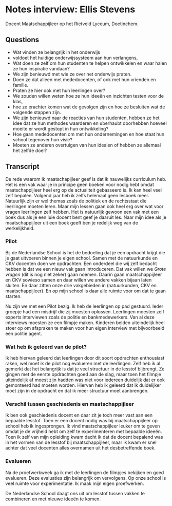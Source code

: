 # Notes interview: Ellis Stevens

Docent Maatschappijleer op het Rietveld Lyceum, Doetinchem.

## Questions

* Wat vinden ze belangrijk in het onderwijs
* voldoet het huidige onderwijssysteem aan hun verlangens,
* Wat doen ze zelf om hun studenten te helpen ontwikkelen en waar halen ze hun inspiratie vandaan?
* We zijn benieuwd met wie ze over het onderwijs praten.
* Doen ze dat alleen met mededocenten, of ook met hun vrienden en familie.
* Praten ze hier ook met hun leerlingen over?
* We zouden willen weten hoe ze hun ideeën en inzichten testen voor de klas,
* hoe ze erachter komen wat de gevolgen zijn en hoe ze besluiten wat de volgende stappen zijn.
* We zijn benieuwd naar de reacties van hun studenten, hebben ze het idee dat ze hun methodes waarderen en uberhaubt doorhebben hoeveel moeite er wordt gestopt in hun ontwikkeling?
* Hoe gaan mededocenten om met hun ondernemingen en hoe staat hun school tegenover hun visie?
* Moeten ze anderen overtuigen van hun idealen of hebben ze allemaal het zelfde doel?

## Transcript

De rede waarom ik maatschapijleer geef is dat ik nauwelijks curriculum heb. Het is een vak waar je in principe geen boeken voor nodig hebt omdat maatschappijleer heel erg op de actualiteit gebasseerd is. Ik kan heel veel zelf bepalen. Volgend jaar heb ik zelfs helemaal geen lesboek meer. Natuurlijk zijn er wel themas zoals de politiek en de rechtsstaat die leerlingen moeten leren. Maar mijn lessen gaan ook heel erg over wat voor vragen leerlingen zelf hebben. Het is natuurlijk gewoon een vak met een boek dus als je een luie docent bent geef je daaruit les. Naar mijn idee als je maatschappijleer uit een boek geeft ben je redelijk weg van de werkelijkheid.

### Pilot

Bij de Nederlandse School is het de bedoeling dat je een opdracht krijgt die je gaat uitvoeren binnen je eigen school. Samen met de natuurkunde en CKV docenten doen we opdrachten. Een onderdeel die wij zelf bedacht hebben is dat we een nieuw vak gaan introduceren. Dat vak willen we *Grote vragen* (dit is nog niet zeker) gaan noemen. Daarin gaan maatschappijleer en CKV sowieso samen en daar willen we andere vakken bijaan laten sluiten. En daar zitten onze drie vakgebieden in (natuurkunden, CKV en maatschappijleer). En op mijn school is daar alle ruimte voor om dat te gaan starten.   

Nu zijn we met een Pilot bezig. Ik heb de leerlingen op pad gestuurd. Ieder groepje had een misdrijf die zij moesten oplossen. Leerlingen moesten zelf experts interviewen zoals de politie en bankmedewerkers. Van al deze interviews moesten ze een filmpje maken. Kinderen belden uiteindelijk heel stoer op om afspraken te maken voor hun eigen interview met bijvoorbeeld een politie agent.

### Wat heb ik geleerd van de pilot?

Ik heb hiervan geleerd dat leerlingen door dit soort opdrachten enthousiast raken, wel moet ik de pilot nog evalueren met de leerlingen. Zelf heb ik al gemerkt dat het belangrijk is dat je veel structuur in de lesstof bijbrengt. Ze gingen met de eerste opdrachten goed aan de slag, maar toen het filmpje uiteindelijk af moest zijn hadden was niet voor iedereen duidelijk dat er ook gemonteerd had moeten worden. Hiervan heb ik geleerd dat ik duidelijker moet zijn in de opdracht en dat ik meer structuur moet aanbrengen.

### Verschil tussen geschiedenis en maatschappijleer

Ik ben ook geschiedenis docent en daar zit je toch meer vast aan een bepaalde lesstof. Toen er een docent nodig was bij maatschappijleer op school heb ik ingesprongen. Ik vind maatschappijleer leuker om te geven omdat je de vrijheid hebt om zelf te experimenteren met bepaalde ideeën. Toen ik zelf van mijn opleiding kwam dacht ik dat de docent bepalend was in het vormen van de lesstof bij maatschappijleer, maar ik kwam er snel achter dat veel docenten alles overnamen uit het desbetreffende boek.

### Evalueren
Na de proefwerkweek ga ik met de leerlingen de filmpjes bekijken en goed evalueren. Deze evaluaties zijn belangrijk om vervolgens. Op onze school is veel ruimte voor experimentatie. Ik maak mijn eigen proefwerken.

De Nederlandse School daagt ons uit om lesstof tussen vakken te combineren en met nieuwe ideeën te komen.
